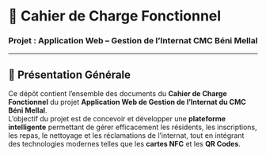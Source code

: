 # 📘 Cahier de Charge Fonctionnel  
### Projet : Application Web – Gestion de l’Internat CMC Béni Mellal  

---

## 🧭 Présentation Générale

Ce dépôt contient l’ensemble des documents du **Cahier de Charge Fonctionnel** du projet **Application Web de Gestion de l’Internat du CMC Béni Mellal**.  
L’objectif du projet est de concevoir et développer une **plateforme intelligente** permettant de gérer efficacement les résidents, les inscriptions, les repas, le nettoyage et les réclamations de l’internat, tout en intégrant des technologies modernes telles que les **cartes NFC** et les **QR Codes**.
